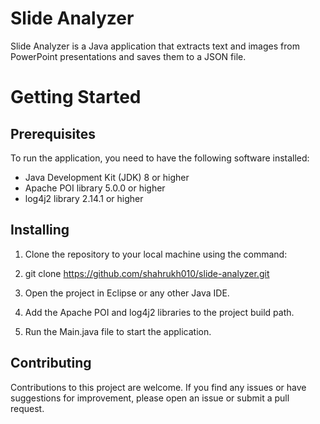 # Slide Analyzer
Slide Analyzer is a Java application that extracts text and images from PowerPoint presentations and saves them to a JSON file.
# Getting Started
## Prerequisites
To run the application, you need to have the following software installed:

- Java Development Kit (JDK) 8 or higher
- Apache POI library 5.0.0 or higher
- log4j2 library 2.14.1 or higher

## Installing
1. Clone the repository to your local machine using the command:

2. git clone https://github.com/shahrukh010/slide-analyzer.git

3. Open the project in Eclipse or any other Java IDE.

4. Add the Apache POI and log4j2 libraries to the project build path.

5. Run the Main.java file to start the application.



## Contributing
Contributions to this project are welcome. If you find any issues or have suggestions for improvement, please open an issue or submit a pull request.
